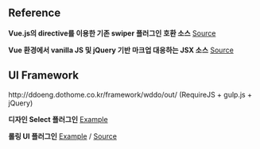 <h2>Reference</h2>
<p>
	<strong>Vue.js의 directive를 이용한 기존 swiper 플러그인 호환 소스</strong>
	<a href="https://github.com/wddo/nuxtjs-demo/blob/vswiper/plugins/directives/vswiper.js">Source</a>
</p>
<p>
	<strong>Vue 환경에서 vanilla JS 및 jQuery 기반 마크업 대응하는 JSX 소스</strong>
	<a href="https://github.com/wddo/nuxtjs-demo/blob/append-script-tag/pages/scriptJsx.vue">Source</a>
<p>
<h2>UI Framework</h2>
<p>
	http://ddoeng.dothome.co.kr/framework/wddo/out/	(RequireJS + gulp.js + jQuery)
</p>
<p>
	<strong>디자인 Select 플러그인</strong>
	<a href="http://ddoeng.dothome.co.kr/framework/wddo/out/tutorial-Hanatour.components.selectbox.html">Example</a>
</p>
<p>
	<strong>롤링 UI 플러그인</strong>
	<span>
		<a href="http://ddoeng.dothome.co.kr/framework/wddo/out/tutorial-Hanatour.controls.rolling.html">Example</a> /
		<a href="https://github.com/wddo/rolling/blob/master/rolling.js">Source</a>
	<span>
</p>
